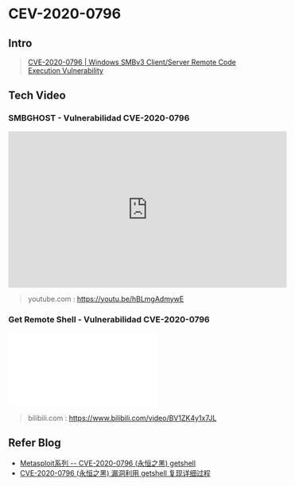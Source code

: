 # CEV-2020-0796

## Intro
> [CVE-2020-0796 | Windows SMBv3 Client/Server Remote Code Execution Vulnerability](https://portal.msrc.microsoft.com/en-US/security-guidance/advisory/CVE-2020-0796)


## Tech Video
### SMBGHOST - Vulnerabilidad CVE-2020-0796
<iframe width="560" height="315" src="https://www.youtube.com/embed/hBLmgAdmywE" frameborder="0" allow="accelerometer; autoplay; clipboard-write; encrypted-media; gyroscope; picture-in-picture" allowfullscreen></iframe>

> youtube.com : https://youtu.be/hBLmgAdmywE

### Get Remote Shell - Vulnerabilidad CVE-2020-0796
<iframe src="//player.bilibili.com/player.html?aid=883494718&bvid=BV1ZK4y1x7JL&cid=200038370&page=1" scrolling="no" border="0" frameborder="no" framespacing="0" allowfullscreen="true"> </iframe>

> bilibili.com : https://www.bilibili.com/video/BV1ZK4y1x7JL


## Refer Blog
* [Metasploit系列 -- CVE-2020-0796 (永恒之黑) getshell](https://mp.weixin.qq.com/s/WR3QBp9WNep_sxrNAusCLg)
* [CVE-2020-0796 (永恒之黑) 漏洞利用 getshell 复现详细过程](https://www.cnblogs.com/kbhome/p/13073746.html)
